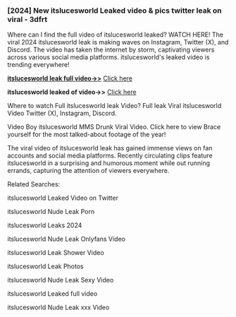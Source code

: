 ### [2024] New itslucesworld Leaked video & pics twitter leak on viral - 3dfrt
Where can I find the full video of itslucesworld leaked? WATCH HERE! The viral 2024 itslucesworld leak is making waves on Instagram, Twitter (X), and Discord. The video has taken the internet by storm, captivating viewers across various social media platforms. itslucesworld's leaked video is trending everywhere!


**[itslucesworld leak full video->>](http://wildbook.top/wildbook8git)** [Click here](http://wildbook.top/wildbook8git)

**itslucesworld leaked of video->>** [Click here](http://wildbook.top/wildbook8git)


Where to watch Full itslucesworld leak Video? Full leak Viral itslucesworld Video Twitter (X), Instagram, Discord.

Video Boy itslucesworld MMS Drunk Viral Video. Click here to view Brace yourself for the most talked-about footage of the year!

The viral video of itslucesworld leak has gained immense views on fan accounts and social media platforms. Recently circulating clips feature itslucesworld in a surprising and humorous moment while out running errands, capturing the attention of viewers everywhere.


Related Searches:

itslucesworld Leaked Video on Twitter

itslucesworld Nude Leak Porn

itslucesworld Leaks 2024

itslucesworld Nude Leak Onlyfans Video

itslucesworld Leak Shower Video

itslucesworld Leak Photos

itslucesworld Nude Leak Sexy Video

itslucesworld Leaked full video

itslucesworld Nude Leak xxx Video

